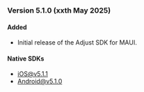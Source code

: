 ### Version 5.1.0 (xxth May 2025)

#### Added
- Initial release of the Adjust SDK for MAUI.

#### Native SDKs
- [iOS@v5.1.1](https://github.com/adjust/ios_sdk/tree/v5.1.1)
- [Android@v5.1.0](https://github.com/adjust/android_sdk/tree/v5.1.0)
